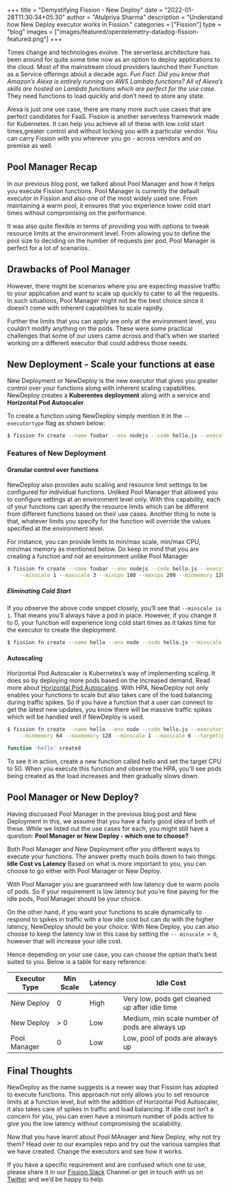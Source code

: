 +++
title = "Demystifying Fission - New Deploy"
date = "2022-01-28T11:30:34+05:30"
author = "Atulpriya Sharma"
description = "Understand how New Deploy executor works in Fission."
categories = ["Fission"]
type = "blog"
images = ["images/featured/opentelemetry-datadog-fission-featured.png"]
+++

Times change and technologies evolve.
The serverless architecture has been around for quite some time now as an option to deploy applications to the cloud.
Most of the mainstream cloud providers launched their Function as a Service offerings about a decade ago.
*Fun Fact: Did you know that Amazon’s Alexa is entirely running on AWS Lambda functions? All of Alexa’s skills are hosted on Lambda functions which are perfect for the use case.*
They need functions to load quickly and don’t need to store any state.

Alexa is just one use case, there are many more such use cases that are perfect candidates for FaaS.
Fission is another serverless framework made for Kubernetes.
It can help you achieve all of these with low cold start times,greater control and without locking you with a particular vendor.
You can carry Fission with you wherever you go - across vendors and on premise as well.

## Pool Manager Recap

In our previous blog post, we talked about Pool Manager and how it helps you execute Fission functions.
Pool Manager is currently the default executor in Fission and also one of the most widely used one.
From maintaining a warm pool, it ensures that you experience lower cold start times without compromising on the performance.

It was also quite flexible in terms of providing you with options to tweak resource limits at the environment level.
From allowing you to define the pool size to deciding on the number of requests per pod, Pool Manager is perfect for a lot of scenarios.

## Drawbacks of Pool Manager

However, there might be scenarios where you are expecting massive traffic to your application and want to scale up quickly to cater to all the requests.
In such situations, Pool Manager might not be the best choice since it doesn’t come with inherent capabilities to scale rapidly.

Further the limits that you can apply are only at the environment level, you couldn’t modify anything on the pods.
These were some practical challenges that some of our users came across and that’s when we started working on a different executor that could address those needs.

## New Deployment - Scale your functions at ease

New Deployment or NewDeploy is the new executor that gives you greater control over your functions along with inherent scaling capabilities.
NewDeploy creates a **Kuberentes deployment** along with a service and **Horizontal Pod Autoscaler**.

To create a function using NewDeploy simply mention it in the `-- executortype` flag as shown below:

```bash
$ fission fn create --name foobar --env nodejs --code hello.js --executortype newdeploy
```

### Features of New Deployment

#### Granular control over functions

NewDeploy also provides auto scaling and resource limit settings to be configured for individual functions.
Unliked Pool Manager that allowed you to configure settings at an environment level only. With this capability, each of your functions can specify the resource limits which can be different from different functions based on their use cases.
Another thing to note is that, whatever limits you specify for the function will override the values specified at the environment level.

For instance, you can provide limits to min/max scale, min/max CPU, min/max memory as mentioned below. Do keep in mind that you are creating a function and not an environment unlike Pool Manager

```bash
$ fission fn create --name foobar --env nodejs --code hello.js --executortype newdeploy \
    --minscale 1 --maxscale 3 --mincpu 100 --maxcpu 200 --minmemory 128 --maxmemory 256
```

##### Eliminating Cold Start

If you observe the above code snippet closely, you’ll see that `--minscale is 1`.
That means you’ll always have a pod in place. However, if you change it to 0, your function will experience long cold start times as it takes time for the executor to create the deployment.

```bash
$ fission fn create --name hello --env node --code hello.js --minscale 1 --executortype newdeploy
```

#### Autoscaling

Horizontal Pod Autoscaler is Kubernetes’s way of implementing scaling.
It does so by deploying more pods based on the increased demand. Read more about [Horizontal Pod Autoscaling](https://kubernetes.io/docs/tasks/run-application/horizontal-pod-autoscale/).
With HPA, NewDeploy not only enables your functions to scale but also takes care of the load balancing during traffic spikes.
So if you have a function that a user can connect to get the latest new updates, you know there will be massive traffic spikes which will be handled well if NewDeploy is used.  

```bash
$ fission fn create --name hello --env node --code hello.js --executortype newdeploy \
    --minmemory 64 --maxmemory 128 --minscale 1 --maxscale 6 --targetcpu 50

function 'hello' created
```

To see it in action, create a new function called hello and set the target CPU to 50.
When you execute this function and observe the HPA, you’ll see pods being created as the load increases and then gradually slows down.

## Pool Manager or New Deploy?

Having discussed Pool Manager in the previous blog post and New Deployment in this, we assume that you have a fairly good idea of both of these.
While we listed out the use cases for each, you might still have a question: **Pool Manager or New Deploy - which one to choose?**

Both Pool Manager and New Deployment offer you different ways to execute your functions.
The answer pretty much boils down to two things: **Idle Cost vs Latency**
Based on what is more important to you, you can choose to go either with Pool Manager or New Deploy.

With Pool Manager you are guaranteed with low latency due to warm pools of pods.
So if your requirement is low latency but you’re fine paying for the idle pods, Pool Manager should be your choice.

On the other hand, if you want your functions to scale dynamically to respond to spikes in traffic with a low idle cost but can do with the higher latency, NewDeploy should be your choice. With New Deploy, you can also choose to keep the latency low in this case by setting the `-- minscale > 0`, however that will increase your idle cost.

Hence depending on your use case, you can choose the option that’s best suited to you. Below is a table for easy reference:

| Executor Type | Min Scale | Latency | Idle Cost                                      |
|---------------|-----------|---------|------------------------------------------------|
| New Deploy    | 0         | High    | Very low, pods get cleaned up after idle time  |
| New Deploy    | > 0       | Low     | Medium, min scale number of pods are always up |
| Pool Manager  | 0         | Low     | Low, pool of pods are always up                |

## Final Thoughts

NewDeploy as the name suggests is a newer way that Fission has adopted to execute functions. This approach not only allows you to set resource limits at a function level, but with the addition of Horizontal Pod Autoscaler, it also takes care of spikes in traffic and load balancing. If idle cost isn’t a concern for you, you can even have a minimum number of pods active to give you the low latency without compromising the scalability.

Now that you have learnt about Pool MAnager and New Deploy, why not try them? Head over to our examples repo and try out the various samples that we have created. Change the executors and see how it works.

If you have a specific requirement and are confused which one to use, please share it in our [Fission Slack](https://fission.io/slack) Channel or get in touch with us on [Twitter](https://twitter.com/fissionio) and we’d be happy to help.
